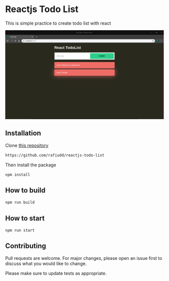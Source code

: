 # Reactjs Todo List

This is simple practice to create todo list with react

![alt text](./github-readme/1.png)

## Installation

Clone [this repository](https://github.com/rafiudd/reactjs-todo-list)

```bash
https://github.com/rafiudd/reactjs-todo-list
```
Then install the package
```bash
npm install
```

## How to build

```python
npm run build
```
## How to start

```python
npm run start
```

## Contributing
Pull requests are welcome. For major changes, please open an issue first to discuss what you would like to change.

Please make sure to update tests as appropriate.